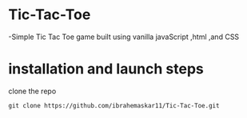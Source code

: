 # Tic-Tac-Toe
-Simple Tic Tac Toe game built using vanilla javaScript ,html ,and CSS

# installation and launch steps

clone the repo
```
git clone https://github.com/ibrahemaskar11/Tic-Tac-Toe.git
```
